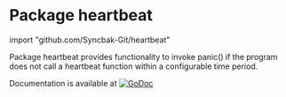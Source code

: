 Package heartbeat 
===============

import "github.com/Syncbak-Git/heartbeat"

Package heartbeat provides functionality to invoke panic() if the program does not call a heartbeat function within a configurable time period.

Documentation is available at 
[![GoDoc](https://godoc.org/github.com/Syncbak-Git/heartbeat?status.png)](https://godoc.org/github.com/Syncbak-Git/heartbeat)

